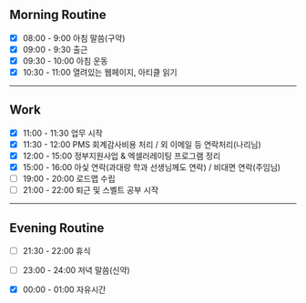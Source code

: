 ## Morning Routine
- [x] 08:00 - 9:00 아침 말씀(구약)
- [x] 09:00 - 9:30 출근
- [x] 09:30 - 10:00 아침 운동
- [x] 10:30 - 11:00 열려있는 웹페이지, 아티클 읽기
***
## Work
- [x] 11:00 - 11:30 업무 시작
- [x] 11:30 - 12:00 PMS 회계감사비용 처리 / 외 이메일 등 연락처리(나리님)
- [x] 12:00 - 15:00 정부지원사업 & 엑셀러레이팅 프로그램 정리
- [x] 15:00 - 16:00 아싳 연락(과대랑 학과 선생님께도 연락) / 비대면 연락(주임님)
- [ ] 19:00 - 20:00 로드맵 수립
- [ ] 21:00 - 22:00 퇴근 및 스벨트 공부 시작
***
## Evening Routine 
- [ ] 21:30 - 22:00 휴식
- [ ] 23:00 - 24:00 저녁 말씀(신약)
- [x] 00:00 - 01:00 자유시간

